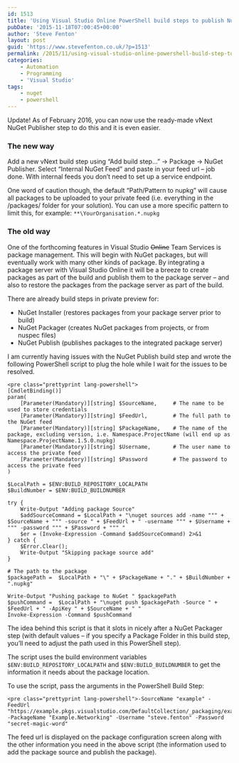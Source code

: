 ```yaml
---
id: 1513
title: 'Using Visual Studio Online PowerShell build steps to publish NuGet packages'
pubDate: '2015-11-18T07:00:45+00:00'
author: 'Steve Fenton'
layout: post
guid: 'https://www.stevefenton.co.uk/?p=1513'
permalink: /2015/11/using-visual-studio-online-powershell-build-step-to-publish-nuget-package/
categories:
    - Automation
    - Programming
    - 'Visual Studio'
tags:
    - nuget
    - powershell
---
```


Update! As of February 2016, you can now use the ready-made vNext NuGet Publisher step to do this and it is even easier.

### The new way

Add a new vNext build step using “Add build step…” -&gt; Package -&gt; NuGet Publisher. Select “Internal NuGet Feed” and paste in your feed url – job done. With internal feeds you don’t need to set up a service endpoint.

One word of caution though, the default “Path/Pattern to nupkg” will cause all packages to be uploaded to your private feed (i.e. everything in the /packages/ folder for your solution). You can use a more specific pattern to limit this, for example: `**\YourOrganisation.*.nupkg`

### The old way

One of the forthcoming features in Visual Studio <del datetime="2015-11-19T16:28:32+00:00">Online</del> Team Services is package management. This will begin with NuGet packages, but will eventually work with many other kinds of package. By integrating a package server with Visual Studio Online it will be a breeze to create packages as part of the build and publish them to the package server – and also to restore the packages from the package server as part of the build.

There are already build steps in private preview for:

- NuGet Installer (restores packages from your package server prior to build)
- NuGet Packager (creates NuGet packages from projects, or from nuspec files)
- NuGet Publish (publishes packages to the integrated package server)

I am currently having issues with the NuGet Publish build step and wrote the following PowerShell script to plug the hole while I wait for the issues to be resolved.

```
<pre class="prettyprint lang-powershell">
[CmdletBinding()]
param(
	[Parameter(Mandatory)][string] $SourceName,		# The name to be used to store credentials
	[Parameter(Mandatory)][string] $FeedUrl,		# The full path to the NuGet feed
	[Parameter(Mandatory)][string] $PackageName,    # The name of the package, excluding version, i.e. Namespace.ProjectName (will end up as Namespace.ProjectName.1.5.0.nupkg)
	[Parameter(Mandatory)][string] $Username,       # The user name to access the private feed
	[Parameter(Mandatory)][string] $Password        # The password to access the private feed
)

$LocalPath = $ENV:BUILD_REPOSITORY_LOCALPATH
$BuildNumber = $ENV:BUILD_BUILDNUMBER

try {
	Write-Output "Adding package Source"
	$addSourceCommand = $LocalPath + "\nuget sources add -name """ + $SourceName + """ -source " + $FeedUrl + " -username """ + $Username + """ -password """ + $Password + """ "
	$er = (Invoke-Expression -Command $addSourceCommand) 2>&1
} catch {
	$Error.Clear();
	Write-Output "Skipping package source add"
}

# The path to the package
$packagePath =  $LocalPath + "\" + $PackageName + "." + $BuildNumber + ".nupkg"

Write-Output "Pushing package to NuGet " $packagePath
$pushCommand =  $LocalPath + "\nuget push $packagePath -Source " + $FeedUrl + " -ApiKey " + $SourceName + " "
Invoke-Expression -Command $pushCommand
```

The idea behind this script is that it slots in nicely after a NuGet Packager step (with default values – if you specify a Package Folder in this build step, you’ll need to adjust the path used in this PowerShell step).

The script uses the build environment variables `$ENV:BUILD_REPOSITORY_LOCALPATH` and `$ENV:BUILD_BUILDNUMBER` to get the information it needs about the package location.

To use the script, pass the arguments in the PowerShell Build Step:

```
<pre class="prettyprint lang-powershell">-SourceName "example" -FeedUrl "https://example.pkgs.visualstudio.com/DefaultCollection/_packaging/example/nuget/v3/index.json" -PackageName "Example.Networking" -Username "steve.fenton" -Password "secret-magic-word"
```

The feed url is displayed on the package configuration screen along with the other information you need in the above script (the information used to add the package source and publish the package).